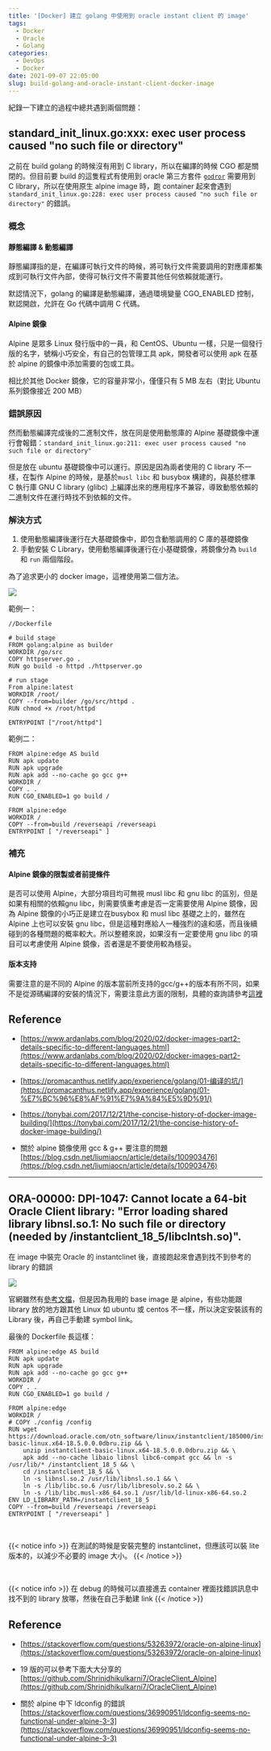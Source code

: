 ```yaml
---
title: '[Docker] 建立 golang 中使用到 oracle instant client 的 image'
tags:
  - Docker
  - Oracle
  - Golang
categories:
  - DevOps
  - Docker
date: 2021-09-07 22:05:00
slug: build-golang-and-oracle-instant-client-docker-image
---
```

紀錄一下建立的過程中總共遇到兩個問題：
<!--more-->

## standard_init_linux.go:xxx: exec user process caused "no such file or directory"

之前在 build golang 的時候沒有用到 C library，所以在編譯的時候 CGO 都是關閉的。但目前要 build 的這隻程式有使用到 oracle 第三方套件 [`godror`](https://github.com/godror/godror)  需要用到 C library，所以在使用原生 alpine image 時，跑 container 起來會遇到 `standard_init_linux.go:228: exec user process caused "no such file or directory"` 的錯誤。

### 概念

#### 靜態編譯 & 動態編譯

靜態編譯指的是，在編譯可執行文件的時候，將可執行文件需要調用的對應庫都集成到可執行文件內部，使得可執行文件不需要其他任何依賴就能運行。

默認情況下，golang 的編譯是動態編譯，通過環境變量 CGO_ENABLED 控制，默認開啟，允許在 Go 代碼中調用 C 代碼。

#### Alpine 鏡像

Alpine 是眾多 Linux 發行版中的一員，和 CentOS、Ubuntu 一樣，只是一個發行版的名字，號稱小巧安全，有自己的包管理工具 apk，開發者可以使用 apk 在基於 alpine 的鏡像中添加需要的包或工具。

相比於其他 Docker 鏡像，它的容量非常小，僅僅只有 5 MB 左右（對比 Ubuntu 系列鏡像接近 200 MB）

### 錯誤原因

然而動態編譯完成後的二進制文件，放在同是使用動態庫的 Alpine 基礎鏡像中運行會報錯：`standard_init_linux.go:211: exec user process caused "no such file or directory"`

但是放在 ubuntu 基礎鏡像中可以運行。原因是因為兩者使用的 C library 不一樣，在製作 Alpine 的時候，是基於`musl libc` 和 busybox 構建的，與基於標準 C 執行庫 GNU C library (glibc) 上編譯出來的應用程序不兼容，導致動態依賴的二進制文件在運行時找不到依賴的文件。

### 解決方式

1. 使用動態編譯後運行在大基礎鏡像中，即包含動態調用的 C 庫的基礎鏡像
2. 手動安裝 C Library，使用動態編譯後運行在小基礎鏡像，將鏡像分為 `build` 和 `run` 兩個階段。

為了追求更小的 docker image，這裡使用第二個方法。

![](https://imgur.com/aODpLcK.png)

範例一：

```docker
//Dockerfile

# build stage
FROM golang:alpine as builder
WORKDIR /go/src
COPY httpserver.go .
RUN go build -o httpd ./httpserver.go

# run stage
From alpine:latest
WORKDIR /root/
COPY --from=builder /go/src/httpd .
RUN chmod +x /root/httpd

ENTRYPOINT ["/root/httpd"]
```

範例二：

```docker
FROM alpine:edge AS build
RUN apk update
RUN apk upgrade
RUN apk add --no-cache go gcc g++
WORKDIR /
COPY . .
RUN CGO_ENABLED=1 go build /

FROM alpine:edge
WORKDIR /
COPY --from=build /reverseapi /reverseapi
ENTRYPOINT [ "/reverseapi" ]
```

### 補充

#### Alpine 鏡像的限製或者前提條件
是否可以使用 Alpine，大部分項目均可無視 musl libc 和 gnu libc 的區別，但是如果有相關的依賴gnu libc，則需要慎重考慮是否一定需要使用 Alpine 鏡像，因為 Alpine 鏡像的小巧正是建立在busybox 和 musl libc 基礎之上的，雖然在 Alpine 上也可以安裝 gnu libc，但是這種對應給人一種強烈的違和感，而且後續碰到的各種問題的概率較大。所以整體來說，如果沒有一定要使用 gnu libc 的項目可以考慮使用 Alpine 鏡像，否者還是不要使用較為穩妥。

#### 版本支持
需要注意的是不同的 Alpine 的版本當前所支持的gcc/g++的版本有所不同，如果不是從源碼編譯的安裝的情況下，需要注意此方面的限制，具體的查詢請參考[這裡](https://pkgs.alpinelinux.org)

## Reference

- [https://www.ardanlabs.com/blog/2020/02/docker-images-part2-details-specific-to-different-languages.html](https://www.ardanlabs.com/blog/2020/02/docker-images-part2-details-specific-to-different-languages.html)
- [https://promacanthus.netlify.app/experience/golang/01-编译的坑/](https://promacanthus.netlify.app/experience/golang/01-%E7%BC%96%E8%AF%91%E7%9A%84%E5%9D%91/)
- [https://tonybai.com/2017/12/21/the-concise-history-of-docker-image-building/](https://tonybai.com/2017/12/21/the-concise-history-of-docker-image-building/)

- 關於 alpine 鏡像使用 gcc & g++ 要注意的問題
[https://blog.csdn.net/liumiaocn/article/details/100903476](https://blog.csdn.net/liumiaocn/article/details/100903476)

----------

## ORA-00000: DPI-1047: Cannot locate a 64-bit Oracle Client library: "Error loading shared library libnsl.so.1: No such file or directory (needed by /instantclient_18_5/libclntsh.so)".

在 image 中裝完 Oracle 的 instantclinet 後，直接跑起來會遇到找不到參考的 library 的錯誤

![](https://imgur.com/NU8XcVr.png)

官網雖然有[參考文檔](https://docs.oracle.com/en/database/oracle/oracle-database/18/lnoci/instant-client.html#GUID-7D65474A-8790-4E81-B535-409010791C2F)，但是因為我用的 base image 是 alpine，有些功能跟 library 放的地方跟其他 Linux 如 ubuntu 或 centos 不一樣，所以決定安裝該有的 Library 後，再自己手動建 symbol link。

最後的 Dockerfile 長這樣：

```docker
FROM alpine:edge AS build
RUN apk update
RUN apk upgrade
RUN apk add --no-cache go gcc g++
WORKDIR /
COPY . .
RUN CGO_ENABLED=1 go build /

FROM alpine:edge
WORKDIR /
# COPY ./config /config
RUN wget https://download.oracle.com/otn_software/linux/instantclient/185000/instantclient-basic-linux.x64-18.5.0.0.0dbru.zip && \
    unzip instantclient-basic-linux.x64-18.5.0.0.0dbru.zip && \
    apk add --no-cache libaio libnsl libc6-compat gcc && ln -s /usr/lib/* /instantclient_18_5 && \
    cd /instantclient_18_5 && \
    ln -s libnsl.so.2 /usr/lib/libnsl.so.1 && \
    ln -s /lib/libc.so.6 /usr/lib/libresolv.so.2 && \
    ln -s /lib/libc.musl-x86_64.so.1 /usr/lib/ld-linux-x86-64.so.2
ENV LD_LIBRARY_PATH=/instantclient_18_5
COPY --from=build /reverseapi /reverseapi
ENTRYPOINT [ "/reverseapi" ]
```

</br>

{{< notice info >}}
在測試的時候是安裝完整的 instantclinet，但應該可以裝 lite 版本的，以減少不必要的 image 大小。
{{< /notice >}}

</br>

{{< notice info >}}
在 debug 的時候可以直接進去 container 裡面找錯誤訊息中找不到的 library 放哪，然後在自己手動建 link
{{< /notice >}}

## Reference

- [https://stackoverflow.com/questions/53263972/oracle-on-alpine-linux](https://stackoverflow.com/questions/53263972/oracle-on-alpine-linux)

- 19 版的可以參考下面大大分享的
[https://github.com/Shrinidhikulkarni7/OracleClient_Alpine](https://github.com/Shrinidhikulkarni7/OracleClient_Alpine)

- 關於 alpine 中下 ldconfig 的錯誤
[https://stackoverflow.com/questions/36990951/ldconfig-seems-no-functional-under-alpine-3-3](https://stackoverflow.com/questions/36990951/ldconfig-seems-no-functional-under-alpine-3-3)